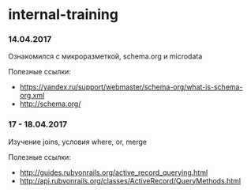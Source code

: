 # internal-training

### 14.04.2017

Ознакомился с микроразметкой, schema.org и microdata

Полезные ссылки:
* https://yandex.ru/support/webmaster/schema-org/what-is-schema-org.xml
* http://schema.org/

### 17 - 18.04.2017
Изучение joins, условия where, or, merge

Полезные ссылки:
* http://guides.rubyonrails.org/active_record_querying.html
* http://api.rubyonrails.org/classes/ActiveRecord/QueryMethods.html
